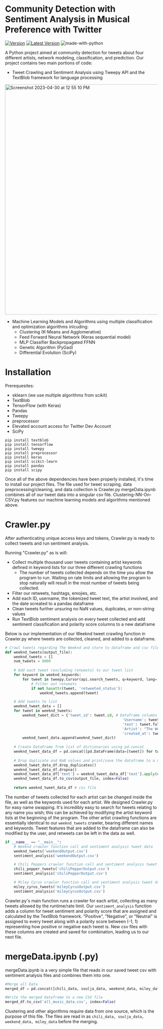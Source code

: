 # Community Detection with Sentiment Analysis in Musical Preference with Twitter
[![Version](https://img.shields.io/badge/tag-v1.0-blue)](https://github.com/cedmonds19/proj2/releases/tag/v1.0)
[![Latest Version](https://img.shields.io/github/v/tag/cedmonds19/proj2?color=blue&label=Latest%20Version)](https://github.com/username/repo/releases)
![made-with-python](https://user-images.githubusercontent.com/56307593/235365242-e5901619-44c0-4b9c-8cde-cb423d12279b.svg)


A Python project aimed at community detection for tweets about four different artists, network modeling, classification, and prediction.
Our project contains two main portions of code:
* Tweet Crawling and Sentiment Analysis using Tweepy API and the TextBlob framework for language processing

<img width="757" alt="Screenshot 2023-04-30 at 12 55 10 PM" src="https://user-images.githubusercontent.com/56307593/235365893-378433ae-725c-4d6d-a781-44552224282b.png">

* Machine Learning Models and Algorithms using multiple classification and optimization algorithms inlcuding:
  - Clustering (K-Means and Agglomerative)
  - Feed Forward Neural Network (Keras sequential model)
  - MLP Classifier Backpropagated FFNN
  - Genetic Algorithm (PyGad)
  - Differential Evolution (SciPy)


# Installation
Prerequesites:
* sklearn (we use multiple algorithms from scikit)
* TextBlob
* TensorFlow (with Keras)
* Pandas
* Tweepy
* preprocessor
* Elevated account access for Twitter Dev Account
* SciPy

```
pip install textblob
pip install tensorflow
pip install tweepy
pip install preprocessor
pip install keras
pip install scikit-learn
pip install pandas
pip install scipy
```

Once all of the above dependencies have been properly installed, it's time to install our project files.
The file used for tweet scraping, data preprocessing/cleaning, and data collection is Crawler.py
mergeData.ipynb combines all of our tweet data into a singular csv file.
Clustering-NN-On-CSV.py features our machine learning models and algorithms mentioned above.

# Crawler.py
After authenticating unique access keys and tokens, Crawler.py is ready to collect tweets and run sentiment analysis. 

Running "Crawler.py" as is will:
* Collect multiple thousand user tweets containing artist keywords defined in keyword lists for our three different crawling functions
  - The number of tweets collected depends on the time you allow the program to run. Waiting on rate limits and allowing the program to stop naturally will result in the most number of tweets being collected.
* Filter our retweets, hashtags, emojies, etc.
* Add each ID, username, the tokenized tweet text, the artist involved, and the date screated to a pandas dataframe
* Clean tweets further unsuring no NaN values, duplicates, or non-string values
* Run TextBlob sentiment analysis on every tweet collected and add sentiment classification and polarity score columns to a new dataframe


Below is our implementation of our Weeknd tweet crawling function in Crawler.py where tweets are collected, cleaned, and added to a dataframe.
```python
# Crawl tweets regarding The Weeknd and store to dataframe and csv file
def weeknd_tweets(output_file): 
    weeknd_tweets = []
    num_tweets = 8000
    
    # Add each tweet (excluding retweets) to our tweet list
    for keyword in weeknd_keywords:
        for tweet in tweepy.Cursor(api.search_tweets, q=keyword, lang='en', tweet_mode='extended').items(num_tweets):
            # Filter out retweets
            if not hasattr(tweet, 'retweeted_status'):
                weeknd_tweets.append(tweet)

    # Add tweets to list
    weeknd_tweet_data = []
    for tweet in weeknd_tweets:
        weeknd_tweet_dict = {'tweet_id': tweet.id, # Dataframe columns being filled
                                                      'Username': tweet.user.screen_name,
                                                      'text': tweet.full_text,
                                                      'Artist': "The Weeknd",
                                                      'created_at': tweet.created_at}
        weeknd_tweet_data.append(weeknd_tweet_dict)
    
    # Create DataFrame from list of dictionaries using pd.concat
    weeknd_tweet_data_df = pd.concat([pd.DataFrame(data=[tweet]) for tweet in weeknd_tweet_data], ignore_index=True)
    
    # Drop duplicate and NaN values and print/save the dataframe to a new file
    weeknd_tweet_data_df.drop_duplicates()
    weeknd_tweet_data_df.dropna()
    weeknd_tweet_data_df['text'] = weeknd_tweet_data_df['text'].apply(clean_tweets, str) # Clean tweets and make sure they are str
    weeknd_tweet_data_df.to_csv(output_file, index=False)
    
    return weeknd_tweet_data_df # csv file
```
The number of tweets collected for each artist can be changed inside the file, as well as the keywords used for each artist. We designed Crawler.py for easy name swapping. It's incredibly easy to search for tweets relating to any name you wish; this can be achieved by modifying the artist keyword lists at the beginning of the program. The other artist crawling functions are essentially identical to our ```weeknd_tweets``` crawler, bearing different names and keywords. Tweet features that are added to the dataframe can also be modified by the user, and retweets can be left in the data as well.


```python
if __name__ == "__main__":
    # Weeknd crawler function call and sentiment analysis tweet data
    weeknd_tweets('weekendOutput.csv')
    sentiment_analysis('weekendOutput.csv')

    # Chili Peppers crawler function call and sentiment analysis tweet data
    chili_pepper_tweets('chiliPepperOutput.csv')
    sentiment_analysis('chiliPepperOutput.csv')

    # Miley Cyrus crawler function call and sentiment analysis tweet data
    miley_cyrus_tweets('mileyCyrusOutput.csv')
    sentiment_analysis('mileyCyrusOutput.csv')
```
Crawler.py's main function runs a crawler for each artist, collecting as many tweets allowed by the runtime/rate limit. Our ```sentiment_analysis``` function adds a column for tweet sentiment and polarity score that are assigned and calculated by the TextBlob framework. "Positive", "Negative", or "Neutral" is assigned to every tweet along with a polarity score between (-1, 1) representing how positive or negative each tweet is. New csv files with these columns are created and saved for combination, leading us to our next file.

# mergeData.ipynb (.py)
mergeData.ipynb is a very simple file that reads in our saved tweet csv with sentiment analysis files and combines them into one. 

```python
#Merge all Data
merged_df = pd.concat([chili_data, soulja_data, weekend_data, miley_data], axis=0)

#Write the merged dataframe to a new CSV file
merged_df.to_csv('all_music_data.csv', index=False)
```
Clustering and other algorithms require data from one source, which is the purpose of this file. The files are read in as ```chili_data, soulja_data, weekend_data, miley_data``` before the merging.

